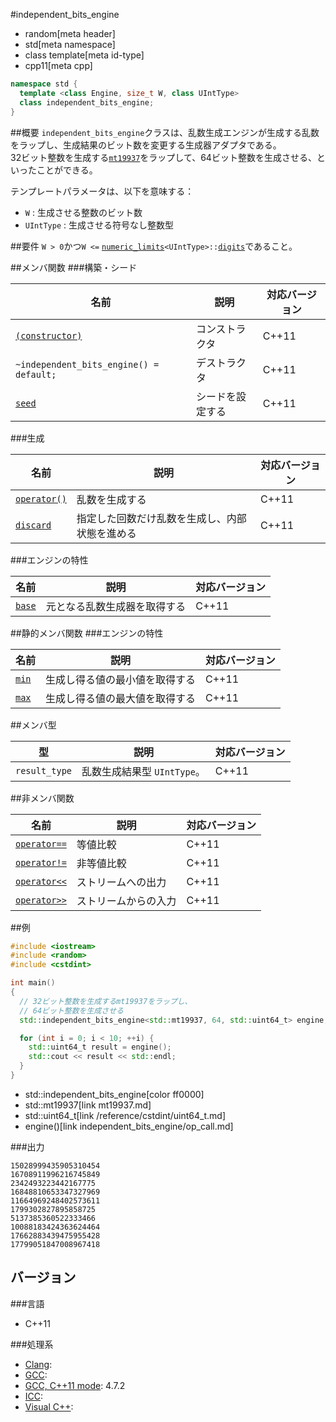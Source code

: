 #independent_bits_engine
* random[meta header]
* std[meta namespace]
* class template[meta id-type]
* cpp11[meta cpp]

```cpp
namespace std {
  template <class Engine, size_t W, class UIntType>
  class independent_bits_engine;
}
```

##概要
`independent_bits_engine`クラスは、乱数生成エンジンが生成する乱数をラップし、生成結果のビット数を変更する生成器アダプタである。  
32ビット整数を生成する[`mt19937`](mt19937.md)をラップして、64ビット整数を生成させる、といったことができる。  


テンプレートパラメータは、以下を意味する：

- `W` : 生成させる整数のビット数
- `UIntType` : 生成させる符号なし整数型


##要件
`W > 0`かつ`W <=` [`numeric_limits`](/reference/limits/numeric_limits.md)`<UIntType>::`[`digits`](/reference/limits/numeric_limits/digits.md)であること。


##メンバ関数
###構築・シード

| 名前 | 説明 | 対応バージョン |
|-------------------------------------------------------------------------|------------------|-------|
| [`(constructor)`](independent_bits_engine/op_constructor.md)          | コンストラクタ   | C++11 |
| `~independent_bits_engine() = default;`                                 | デストラクタ     | C++11 |
| [`seed`](independent_bits_engine/seed.md)                             | シードを設定する | C++11 |


###生成

| 名前 | 説明 | 対応バージョン |
|------------------------------------------------------|--------------------|-------|
| [`operator()`](independent_bits_engine/op_call.md) | 乱数を生成する | C++11 |
| [`discard`](independent_bits_engine/discard.md)    | 指定した回数だけ乱数を生成し、内部状態を進める | C++11 |


###エンジンの特性

| 名前 | 説明 | 対応バージョン |
|---------------------------------------------|------------------------------|-------|
| [`base`](independent_bits_engine/base.md) | 元となる乱数生成器を取得する | C++11 |


##静的メンバ関数
###エンジンの特性

| 名前 | 説明 | 対応バージョン |
|-------------------------------------------|--------------------------------|-------|
| [`min`](independent_bits_engine/min.md) | 生成し得る値の最小値を取得する | C++11 |
| [`max`](independent_bits_engine/max.md) | 生成し得る値の最大値を取得する | C++11 |


##メンバ型

| 型 | 説明 | 対応バージョン |
|---------------|-------------------|-------|
| `result_type` | 乱数生成結果型 `UIntType`。 | C++11 |


##非メンバ関数

| 名前 | 説明 | 対応バージョン |
|--------------------------------------------------------------|----------------------|-------|
| [`operator==`](independent_bits_engine/op_equal.md)     | 等値比較             | C++11 |
| [`operator!=`](independent_bits_engine/op_not_equal.md) | 非等値比較           | C++11 |
| [`operator<<`](independent_bits_engine/op_ostream.md)   | ストリームへの出力   | C++11 |
| [`operator>>`](independent_bits_engine/op_istream.md)   | ストリームからの入力 | C++11 |


##例
```cpp
#include <iostream>
#include <random>
#include <cstdint>

int main()
{
  // 32ビット整数を生成するmt19937をラップし、
  // 64ビット整数を生成させる
  std::independent_bits_engine<std::mt19937, 64, std::uint64_t> engine;

  for (int i = 0; i < 10; ++i) {
    std::uint64_t result = engine();
    std::cout << result << std::endl;
  }
}
```
* std::independent_bits_engine[color ff0000]
* std::mt19937[link mt19937.md]
* std::uint64_t[link /reference/cstdint/uint64_t.md]
* engine()[link independent_bits_engine/op_call.md]

###出力
```
15028999435905310454
16708911996216745849
2342493223442167775
16848810653347327969
11664969248402573611
1799302827895858725
5137385360522333466
10088183424363624464
17662883439475955428
17799051847008967418
```

## バージョン
###言語
- C++11

###処理系
- [Clang](/implementation.md#clang): 
- [GCC](/implementation.md#gcc): 
- [GCC, C++11 mode](/implementation.md#gcc): 4.7.2
- [ICC](/implementation.md#icc): 
- [Visual C++](/implementation.md#visual_cpp): 


